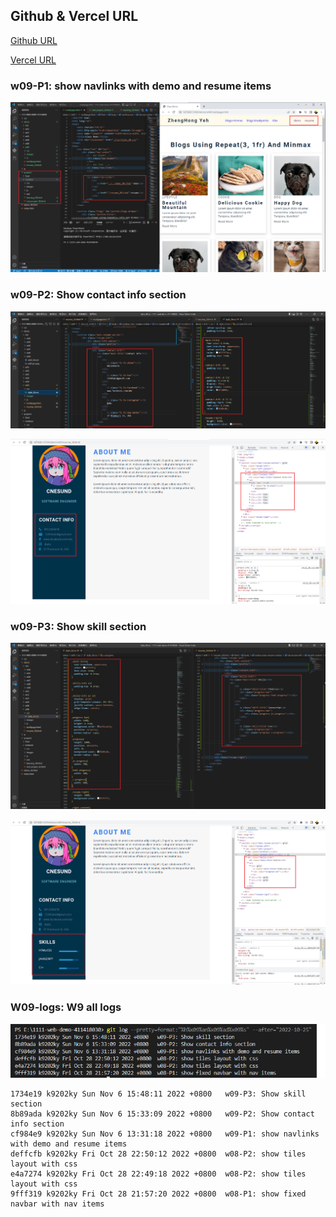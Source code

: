 ## Github & Vercel URL

[Github URL](https://github.com/htchung/1111-web-demo-id)

[Vercel URL](https://1111-web-demo-id-kd9e.vercel.app/)

### w09-P1: show navlinks with demo and resume items

![](../../../demo/md/w09/w09-p1.png)

### w09-P2: Show contact info section

![](../../../demo/md/w09/w09-p2-1.png)

![](../../../demo/md/w09/w09-p2-2.png)

### w09-P3: Show skill section

![](../../../demo/md/w09/w09-p3-1.png)

![](../../../demo/md/w09/w09-p3-2.png)

### W09-logs: W9 all logs

![](../../../demo/md/w08/w08-logs.png)

```
1734e19 k9202ky Sun Nov 6 15:48:11 2022 +0800   w09-P3: Show skill section
8b89ada k9202ky Sun Nov 6 15:33:09 2022 +0800   w09-P2: Show contact info section
cf984e9 k9202ky Sun Nov 6 13:31:18 2022 +0800   w09-P1: show navlinks with demo and resume items
deffcfb k9202ky Fri Oct 28 22:50:12 2022 +0800  w08-P2: show tiles layout with css
e4a7274 k9202ky Fri Oct 28 22:49:18 2022 +0800  w08-P2: show tiles layout with css
9fff319 k9202ky Fri Oct 28 21:57:20 2022 +0800  w08-P1: show fixed navbar with nav items
```
